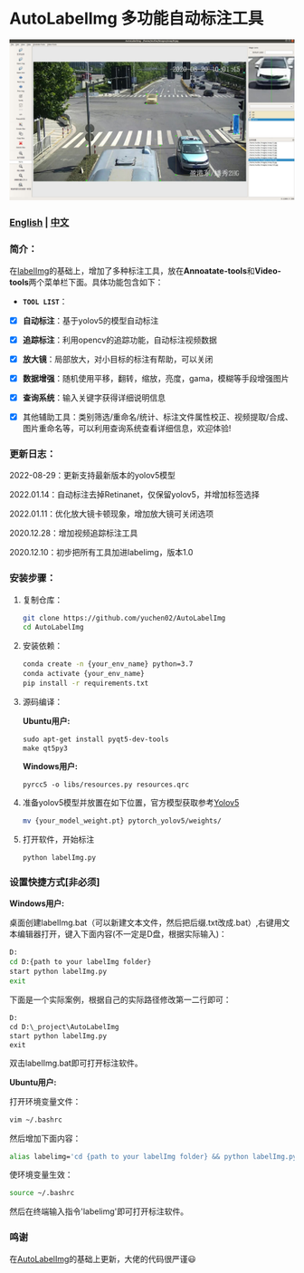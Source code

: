 # AutoLabelImg 多功能自动标注工具

![AutoLabelImg](./demo/demo.png)

### [<u>English</u>](./readme.md)    |    [<u>中文</u>](./readme_CN.md)

### 简介：

在[labelImg](https://github.com/tzutalin/labelImg)的基础上，增加了多种标注工具，放在**Annoatate-tools**和**Video-tools**两个菜单栏下面。具体功能包含如下：

- **`TOOL LIST`**：
- [x] **自动标注**：基于yolov5的模型自动标注
- [x] **追踪标注**：利用opencv的追踪功能，自动标注视频数据
- [x] **放大镜**：局部放大，对小目标的标注有帮助，可以关闭
- [x] **数据增强**：随机使用平移，翻转，缩放，亮度，gama，模糊等手段增强图片
- [x] **查询系统**：输入关键字获得详细说明信息
- [x] 其他辅助工具：类别筛选/重命名/统计、标注文件属性校正、视频提取/合成、图片重命名等，可以利用查询系统查看详细信息，欢迎体验!



### 更新日志：

2022-08-29：更新支持最新版本的yolov5模型

2022.01.14：自动标注去掉Retinanet，仅保留yolov5，并增加标签选择

2022.01.11：优化放大镜卡顿现象，增加放大镜可关闭选项

2020.12.28：增加视频追踪标注工具

2020.12.10：初步把所有工具加进labelimg，版本1.0

### 安装步骤：

1. 复制仓库：

   ```bash
   git clone https://github.com/yuchen02/AutoLabelImg
   cd AutoLabelImg
   ```

2. 安装依赖：

   ```bash
   conda create -n {your_env_name} python=3.7
   conda activate {your_env_name}
   pip install -r requirements.txt
   ```

3. 源码编译：

   **Ubuntu用户:**
   
   ```
   sudo apt-get install pyqt5-dev-tools
   make qt5py3
   ```
   
   **Windows用户:**
   
   ```
   pyrcc5 -o libs/resources.py resources.qrc
   ```
   
4. 准备yolov5模型并放置在如下位置，官方模型获取参考[Yolov5](https://github.com/ultralytics/yolov5)

   ```bash
   mv {your_model_weight.pt} pytorch_yolov5/weights/
   ```

5. 打开软件，开始标注

   ```
   python labelImg.py
   ```

### 设置快捷方式[非必须]

**Windows用户:**

桌面创建labelImg.bat（可以新建文本文件，然后把后缀.txt改成.bat）,右键用文本编辑器打开，键入下面内容(不一定是D盘，根据实际输入)：

```bash
D:
cd D:{path to your labelImg folder}
start python labelImg.py
exit
```

下面是一个实际案例，根据自己的实际路径修改第一二行即可：

```
D:
cd D:\_project\AutoLabelImg
start python labelImg.py
exit
```

双击labelImg.bat即可打开标注软件。

**Ubuntu用户:**

打开环境变量文件：

```bash
vim ~/.bashrc
```

然后增加下面内容：

```bash
alias labelimg='cd {path to your labelImg folder} && python labelImg.py
```

使环境变量生效：

```bash
source ~/.bashrc
```

然后在终端输入指令'labelimg'即可打开标注软件。



### 鸣谢

在[AutoLabelImg](https://https://github.com/wufan-tb/AutoLabelImg)的基础上更新，大佬的代码很严谨:smiley:



